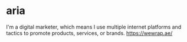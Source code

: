 # aria
I'm a digital marketer, which means I use multiple internet platforms and tactics to promote products, services, or brands.
 https://wewrap.ae/
